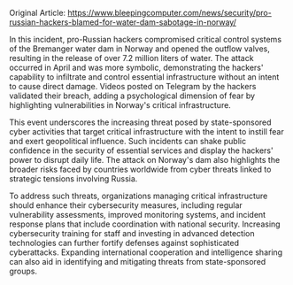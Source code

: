 Original Article: https://www.bleepingcomputer.com/news/security/pro-russian-hackers-blamed-for-water-dam-sabotage-in-norway/

In this incident, pro-Russian hackers compromised critical control systems of the Bremanger water dam in Norway and opened the outflow valves, resulting in the release of over 7.2 million liters of water. The attack occurred in April and was more symbolic, demonstrating the hackers' capability to infiltrate and control essential infrastructure without an intent to cause direct damage. Videos posted on Telegram by the hackers validated their breach, adding a psychological dimension of fear by highlighting vulnerabilities in Norway's critical infrastructure.

This event underscores the increasing threat posed by state-sponsored cyber activities that target critical infrastructure with the intent to instill fear and exert geopolitical influence. Such incidents can shake public confidence in the security of essential services and display the hackers' power to disrupt daily life. The attack on Norway's dam also highlights the broader risks faced by countries worldwide from cyber threats linked to strategic tensions involving Russia.

To address such threats, organizations managing critical infrastructure should enhance their cybersecurity measures, including regular vulnerability assessments, improved monitoring systems, and incident response plans that include coordination with national security. Increasing cybersecurity training for staff and investing in advanced detection technologies can further fortify defenses against sophisticated cyberattacks. Expanding international cooperation and intelligence sharing can also aid in identifying and mitigating threats from state-sponsored groups.
